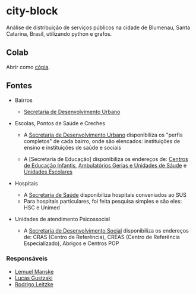 # city-block

Análise de distribuição de serviços públicos na cidade de Blumenau,
Santa Catarina, Brasil, utilizando python e grafos.

## Colab

Abrir como [cópia](https://colab.research.google.com/github/lemuel-manske/city-block/blob/main/city.ipynb).

## Fontes

- Bairros
  - [Secretaria de Desenvolvimento Urbano](https://www.blumenau.sc.gov.br/governo/secretaria-de-desenvolvimento-urbano/pagina/historia-sobre-municipio/divisa-administrativa-bairros)

- Escolas, Pontos de Saúde e Creches

  - A [Secretaria de Desenvolvimento Urbano](https://www.blumenau.sc.gov.br/governo/secretaria-de-desenvolvimento-urbano/pagina/historia-sobre-municipio/divisa-administrativa-bairros)
    disponibiliza os "perfis completos" de cada bairro, onde são elencados: instituições de ensino e
    instituições de saúde e sociais

  - A [Secretaria de Educação] disponibiliza os endereços de: [Centros de Educação Infantis](https://www.blumenau.sc.gov.br/governo/secretaria-de-educacao/pagina/enderecos-unidades-semed),
    [Ambulatórios Gerias e Unidades de Sáude](https://www.blumenau.sc.gov.br/governo/secretaria-de-saude/pagina/estrutura-semus) e 
    [Unidades Escolares](https://www.blumenau.sc.gov.br/governo/secretaria-de-educacao/pagina/enderecos-unidades-semed/escolas-semed)

- Hospitais

  - A [Secretaria de Saúde](https://www.blumenau.sc.gov.br/governo/secretaria-de-saude/pagina/estrutura-semus/hospitais-semus) disponibiliza
    hospitais conveniados ao SUS
  - Para hospitais particulares, foi feita pesquisa simples e são eles: HSC e Unimed

- Unidades de atendimento Psicossocial

  - A [Secretaria de Desenvolvimento Social](https://www.blumenau.sc.gov.br/governo/secretaria-de-desenvolvimento-social/pagina/enderecos-semudes)
    disponibiliza os endereços de: CRAS (Centro de Referência), CREAS (Centro de Referência Especializado), 
    Abrigos e Centros POP

### Responsáveis

- [Lemuel Manske](https://github.com/lemuel-manske)
- [Lucas Gustzaki](https://github.com/Lucasgustzaki)
- [Rodrigo Leitzke](https://github.com/rodrigo-leitzke)

